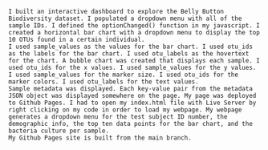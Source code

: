 	I built an interactive dashboard to explore the Belly Button Biodiversity dataset. I populated a dropdown menu with all of the sample IDs. I defined the optionChanged() function in my javascript. I created a horizontal bar chart with a dropdown menu to display the top 10 OTUs found in a certain individual. 
	I used sample_values as the values for the bar chart. I used otu_ids as the labels for the bar chart. I used otu_labels as the hovertext for the chart. A bubble chart was created that displays each sample. I used otu_ids for the x values. I used sample_values for the y values. I used sample_values for the marker size. I used otu_ids for the marker colors. I used otu_labels for the text values. 
	Sample metadata was displayed. Each key-value pair from the metadata JSON object was displayed somewhere on the page. My page was deployed to Github Pages. I had to open my index.html file with Live Server by right clicking on my code in order to load my webpage. My webpage generates a dropdown menu for the test subject ID number, the demographic info, the top ten data points for the bar chart, and the bacteria culture per sample. 
	My Github Pages site is built from the main branch.
